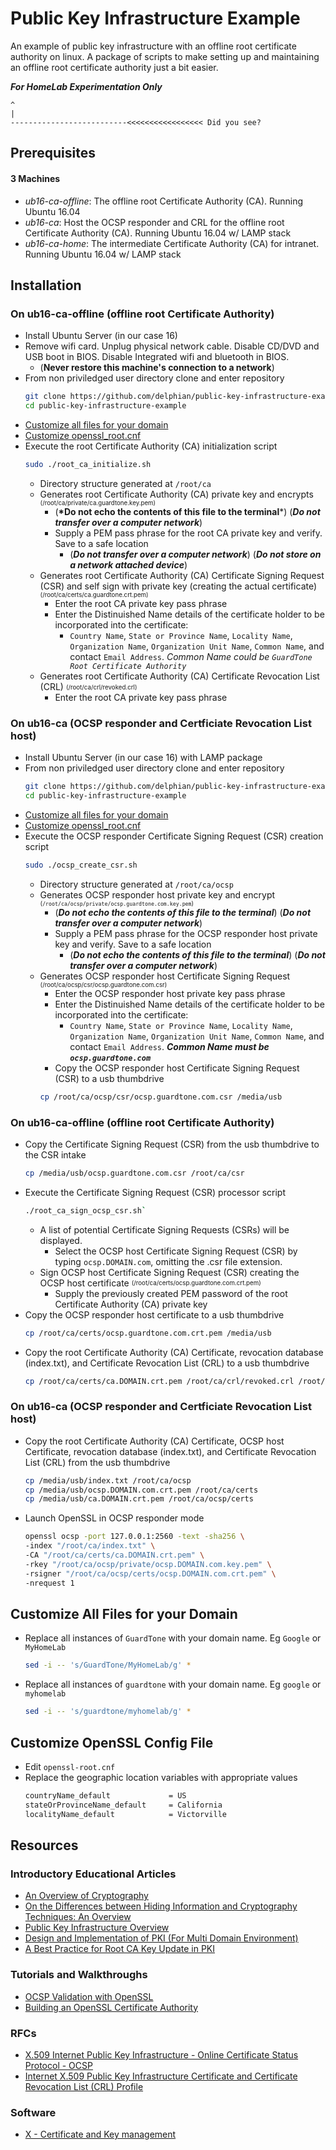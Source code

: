 # Public Key Infrastructure Example
An example of public key infrastructure with an offline root certificate authority on linux. A package of scripts to make setting up and maintaining an offline root certificate authority just a bit easier.

__***For HomeLab Experimentation Only***__
```
^
|
--------------------------<<<<<<<<<<<<<<<<< Did you see?
```

## Prerequisites

#### 3 Machines
 - *ub16-ca-offline*: The offline root Certificate Authority (CA). Running Ubuntu 16.04
 - *ub16-ca*: Host the OCSP responder and CRL for the offline root Certificate Authority (CA). Running Ubuntu 16.04 w/ LAMP stack
 - *ub16-ca-home*: The intermediate Certificate Authority (CA) for intranet. Running Ubuntu 16.04 w/ LAMP stack
 
## Installation

### On ub16-ca-offline (offline root Certificate Authority)
* Install Ubuntu Server (in our case 16)
* Remove wifi card. Unplug physical network cable. Disable CD/DVD and USB boot in BIOS. Disable Integrated wifi and bluetooth in BIOS.
  * (__Never restore this machine's connection to a network__)
* From non priviledged user directory clone and enter repository
    ```bash
    git clone https://github.com/delphian/public-key-infrastructure-example.git
    cd public-key-infrastructure-example
    ```
* [Customize all files for your domain](https://github.com/delphian/public-key-infrastructure-example/blob/master/README.md#customize-all-files-for-your-domain)
* [Customize openssl_root.cnf](https://github.com/delphian/public-key-infrastructure-example/blob/master/README.md#customize-openssl-config-file)
* Execute the root Certificate Authority (CA) initialization script
    ```bash
    sudo ./root_ca_initialize.sh
    ```
  * Directory structure generated at `/root/ca`
  * Generates root Certificate Authority (CA) private key and encrypts <sub><sup>(/root/ca/private/ca.guardtone.key.pem)</sup></sub>
    * (__*Do not echo the contents of this file to the terminal__*) (__*Do not transfer over a computer network*__)
    * Supply a PEM pass phrase for the root CA private key and verify. Save to a safe location
      * (__*Do not transfer over a computer network*__) (__*Do not store on a network attached device*__)
  * Generates root Certificate Authority (CA) Certificate Signing Request (CSR) and self sign with private key (creating the actual certificate) <sub><sup>(/root/ca/certs/ca.guardtone.crt.pem)</sup></sub>
    * Enter the root CA private key pass phrase
    * Enter the Distinuished Name details of the certificate holder to be incorporated into the certificate:
      * `Country Name`, `State or Province Name`, `Locality Name`, `Organization Name`, `Organization Unit Name`, `Common Name`, and contact `Email Address`. *Common Name could be `GuardTone Root Certificate Authority`*
  * Generates root Certificate Authority (CA) Certificate Revocation List (CRL) <sub><sup>(/root/ca/crl/revoked.crl)</sup></sub>
    * Enter the root CA private key pass phrase

### On ub16-ca (OCSP responder and Certficiate Revocation List host)
* Install Ubuntu Server (in our case 16) with LAMP package
* From non priviledged user directory clone and enter repository
    ```bash
    git clone https://github.com/delphian/public-key-infrastructure-example.git
    cd public-key-infrastructure-example
    ```
* [Customize all files for your domain](https://github.com/delphian/public-key-infrastructure-example/blob/master/README.md#customize-all-files-for-your-domain)
* [Customize openssl_root.cnf](https://github.com/delphian/public-key-infrastructure-example/blob/master/README.md#customize-openssl-config-file)
* Execute the OCSP responder Certificate Signing Request (CSR) creation script
    ```bash
    sudo ./ocsp_create_csr.sh
    ```
  * Directory structure generated at `/root/ca/ocsp`
  * Generates OCSP responder host private key and encrypt <sub><sup>(`/root/ca/ocsp/private/ocsp.guardtone.com.key.pem`)</sup></sub>
    * (__*Do not echo the contents of this file to the terminal*__) (__*Do not transfer over a computer network*__)
    * Supply a PEM pass phrase for the OCSP responder host private key and verify. Save to a safe location
      * (__*Do not echo the contents of this file to the terminal*__) (__*Do not transfer over a computer network*__)
  * Generates OCSP responder host Certificate Signing Request <sub><sup>(/root/ca/ocsp/csr/ocsp.guardtone.com.csr)</sup></sub>
    * Enter the OCSP responder host private key pass phrase
    * Enter the Distinuished Name details of the certificate holder to be incorporated into the certificate:
      * `Country Name`, `State or Province Name`, `Locality Name`, `Organization Name`, `Organization Unit Name`, `Common Name`, and contact `Email Address`. __*Common Name must be `ocsp.guardtone.com`*__
    * Copy the OCSP responder host Certificate Signing Request (CSR) to a usb thumbdrive
    ```bash
    cp /root/ca/ocsp/csr/ocsp.guardtone.com.csr /media/usb
    ```

### On ub16-ca-offline (offline root Certificate Authority)
* Copy the Certificate Signing Request (CSR) from the usb thumbdrive to the CSR intake
    ```bash
    cp /media/usb/ocsp.guardtone.com.csr /root/ca/csr
    ```
* Execute the Certificate Signing Request (CSR) processor script
    ```bash
    ./root_ca_sign_ocsp_csr.sh`
    ````
  * A list of potential Certificate Signing Requests (CSRs) will be displayed.
    * Select the OCSP host Certificate Signing Request (CSR) by typing `ocsp.DOMAIN.com`, omitting the .csr file extension.
  * Sign OCSP host Certificate Signing Request (CSR) creating the OCSP host certificate <sub><sup>(/root/ca/certs/ocsp.guardtone.com.crt.pem)</sup></sub>
    * Supply the previously created PEM password of the root Certificate Authority (CA) private key
* Copy the OCSP responder host certificate to a usb thumbdrive
    ```bash
    cp /root/ca/certs/ocsp.guardtone.com.crt.pem /media/usb
    ```
* Copy the root Certificate Authority (CA) Certificate, revocation database (index.txt), and Certificate Revocation List (CRL) to a usb thumbdrive
    ```bash
    cp /root/ca/certs/ca.DOMAIN.crt.pem /root/ca/crl/revoked.crl /root/ca/index.txt /media/usb
    ```

### On ub16-ca (OCSP responder and Certficiate Revocation List host)
* Copy the root Certificate Authority (CA) Certificate, OCSP host Certificate, revocation database (index.txt), and Certificate Revocation List (CRL) from the usb thumbdrive
    ```bash
    cp /media/usb/index.txt /root/ca/ocsp
    cp /media/usb/ocsp.DOMAIN.com.crt.pem /root/ca/certs
    cp /media/usb/ca.DOMAIN.crt.pem /root/ca/ocsp/certs
    ```
    
* Launch OpenSSL in OCSP responder mode
    ```bash
    openssl ocsp -port 127.0.0.1:2560 -text -sha256 \
    -index "/root/ca/index.txt" \
    -CA "/root/ca/certs/ca.DOMAIN.crt.pem" \
    -rkey "/root/ca/ocsp/private/ocsp.DOMAIN.com.key.pem" \
    -rsigner "/root/ca/ocsp/certs/ocsp.DOMAIN.com.crt.pem" \
    -nrequest 1
    ```

## Customize All Files for your Domain
* Replace all instances of `GuardTone` with your domain name. Eg `Google` or `MyHomeLab`
    ```bash
    sed -i -- 's/GuardTone/MyHomeLab/g' *
    ```
* Replace all instances of `guardtone` with your domain name. Eg `google` or `myhomelab`
    ```bash
    sed -i -- 's/guardtone/myhomelab/g' *
    ```

## Customize OpenSSL Config File
* Edit `openssl-root.cnf`
* Replace the geographic location variables with appropriate values
    ```bash
    countryName_default             = US
    stateOrProvinceName_default     = California
    localityName_default            = Victorville
    ```

## Resources

### Introductory Educational Articles
* [An Overview of Cryptography](https://www.cs.princeton.edu/~chazelle/courses/BIB/overview-crypto.pdf)
* [On the Differences between Hiding Information and Cryptography Techniques: An Overview](https://scialert.net/fulltextmobile/?doi=jas.2010.1650.1655)
* [Public Key Infrastructure
Overview](http://highsecu.free.fr/db/outils_de_securite/cryptographie/pki/publickey.pdf)
* [Design and Implementation of PKI (For Multi Domain
Environment)](https://pdfs.semanticscholar.org/cfb9/77539d4a214766adc3a4a56f57a5a464b9cf.pdf)
* [A Best Practice for Root CA Key Update in PKI](https://link.springer.com/content/pdf/10.1007%2F978-3-540-24852-1_20.pdf)

### Tutorials and Walkthroughs
* [OCSP Validation with OpenSSL](https://akshayranganath.github.io/OCSP-Validation-With-Openssl/)
* [Building an OpenSSL Certificate Authority](https://devcentral.f5.com/s/articles/building-an-openssl-certificate-authority-introduction-and-design-considerations-for-elliptical-curves-27720)

### RFCs
* [X.509 Internet Public Key Infrastructure - Online Certificate Status Protocol - OCSP](https://tools.ietf.org/html/rfc6960)
* [Internet X.509 Public Key Infrastructure Certificate and Certificate Revocation List (CRL) Profile](https://tools.ietf.org/html/rfc5280)

### Software
* [X - Certificate and Key management](https://www.hohnstaedt.de/xca/)
